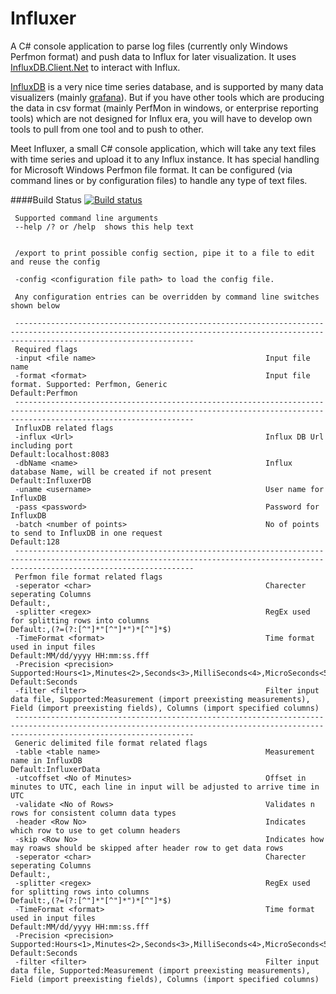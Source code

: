 # Influxer
A C# console application to parse log files (currently only Windows Perfmon format) and push data to Influx for later visualization. It uses [InfluxDB.Client.Net](https://github.com/AdysTech/InfluxDB.Client.Net) to interact with Influx.

[InfluxDB][1] is a very nice time series database, and is supported by many data visualizers (mainly [grafana][2]). But if you have other tools which are producing the data in csv format (mainly PerfMon in windows, or enterprise reporting tools) which are not designed for Influx era, you will have to develop own tools to pull from one tool and to push to other.

Meet Influxer, a small C# console application, which will take any text files with time series and upload it to any Influx instance.
It has special handling for Microsoft Windows Perfmon file format. It can be configured (via command lines or by configuration files) to handle any type of text files.
     
####Build Status
[![Build status](https://ci.appveyor.com/api/projects/status/x3cg8wi3m3smufx5?svg=true)](https://ci.appveyor.com/project/AdysTech/influxer)
	 
	 Supported command line arguments
     --help /? or /help  shows this help text
     
     
     /export to print possible config section, pipe it to a file to edit and reuse the config
     
     -config <configuration file path> to load the config file.
     
     Any configuration entries can be overridden by command line switches shown below
     
     ------------------------------------------------------------------------------------------------------------------------------------------------------------------------------------
     Required flags
     -input <file name>                                      Input file name
     -format <format>                                        Input file format. Supported: Perfmon, Generic                                                           Default:Perfmon
     ------------------------------------------------------------------------------------------------------------------------------------------------------------------------------------
     InfluxDB related flags
     -influx <Url>                                           Influx DB Url including port                                                                             Default:localhost:8083
     -dbName <name>                                          Influx database Name, will be created if not present                                                     Default:InfluxerDB
     -uname <username>                                       User name for InfluxDB
     -pass <password>                                        Password for InfluxDB
     -batch <number of points>                               No of points to send to InfluxDB in one request                                                          Default:128
     ------------------------------------------------------------------------------------------------------------------------------------------------------------------------------------
     Perfmon file format related flags
     -seperator <char>                                       Charecter seperating Columns                                                                             Default:,
     -splitter <regex>                                       RegEx used for splitting rows into columns                                                               Default:,(?=(?:[^"]*"[^"]*")*[^"]*$)
     -TimeFormat <format>                                    Time format used in input files                                                                          Default:MM/dd/yyyy HH:mm:ss.fff
     -Precision <precision>                                  Supported:Hours<1>,Minutes<2>,Seconds<3>,MilliSeconds<4>,MicroSeconds<5>,NanoSeconds<6>                  Default:Seconds
     -filter <filter>                                        Filter input data file, Supported:Measurement (import preexisting measurements), Field (import preexisting fields), Columns (import specified columns)
     ------------------------------------------------------------------------------------------------------------------------------------------------------------------------------------
     Generic delimited file format related flags
     -table <table name>                                     Measurement name in InfluxDB                                                                             Default:InfluxerData
     -utcoffset <No of Minutes>                              Offset in minutes to UTC, each line in input will be adjusted to arrive time in UTC
     -validate <No of Rows>                                  Validates n rows for consistent column data types
     -header <Row No>                                        Indicates which row to use to get column headers
     -skip <Row No>                                          Indicates how may roaws should be skipped after header row to get data rows
     -seperator <char>                                       Charecter seperating Columns                                                                             Default:,
     -splitter <regex>                                       RegEx used for splitting rows into columns                                                               Default:,(?=(?:[^"]*"[^"]*")*[^"]*$)
     -TimeFormat <format>                                    Time format used in input files                                                                          Default:MM/dd/yyyy HH:mm:ss.fff
     -Precision <precision>                                  Supported:Hours<1>,Minutes<2>,Seconds<3>,MilliSeconds<4>,MicroSeconds<5>,NanoSeconds<6>                  Default:Seconds
     -filter <filter>                                        Filter input data file, Supported:Measurement (import preexisting measurements), Field (import preexisting fields), Columns (import specified columns)

  [1]: https://github.com/influxdb/influxdb
  [2]: https://github.com/grafana/grafana
